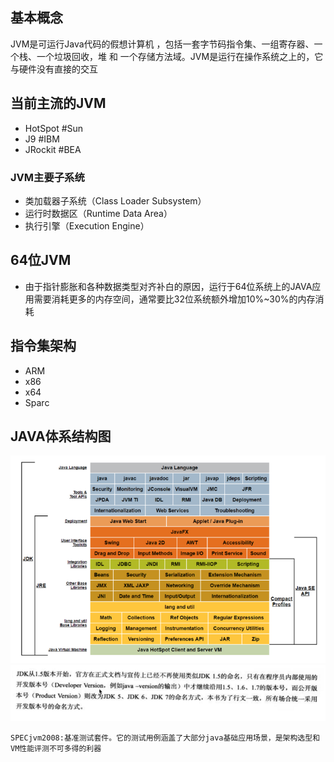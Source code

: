 ## 基本概念

JVM是可运行Java代码的假想计算机 ，包括一套字节码指令集、一组寄存器、一个栈、一个垃圾回收，堆 和 一个存储方法域。JVM是运行在操作系统之上的，它与硬件没有直接的交互

## 当前主流的JVM

* HotSpot   \#Sun
* J9             \#IBM
* JRockit    \#BEA

### JVM主要子系统

* 类加载器子系统（Class Loader Subsystem）
* 运行时数据区（Runtime Data Area）
* 执行引擎（Execution Engine）

## 64位JVM

* 由于指针膨胀和各种数据类型对齐补白的原因，运行于64位系统上的JAVA应用需要消耗更多的内存空间，通常要比32位系统额外增加10%~30%的内存消耗

## 指令集架构

* ARM
* x86
* x64
* Sparc

## JAVA体系结构图

![](/assets/201707272228.png)  
![](/assets/20170921234101.png)

```
SPECjvm2008:基准测试套件。它的测试用例涵盖了大部分java基础应用场景，是架构选型和VM性能评测不可多得的利器
```



